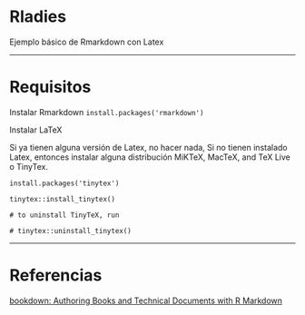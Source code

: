 # Rladies

Ejemplo básico de Rmarkdown con Latex

___

# Requisitos

Instalar Rmarkdown
`install.packages('rmarkdown')`

Instalar LaTeX

Si ya tienen alguna versión de Latex, no hacer nada, Si no tienen instalado Latex, entonces instalar alguna
distribución MiKTeX, MacTeX, and TeX Live o TinyTex.

`install.packages('tinytex')`

`tinytex::install_tinytex()`

`# to uninstall TinyTeX, run`

`# tinytex::uninstall_tinytex()`

___

# Referencias

[bookdown: Authoring Books and Technical Documents with R Markdown](https://bookdown.org/yihui/bookdown/)



